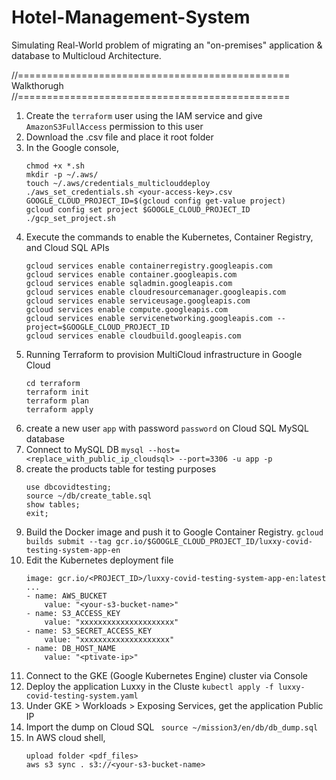 # Hotel-Management-System

Simulating Real-World problem of migrating an "on-premises" application & database to Multicloud Architecture.

//===============================================
                    Walkthorugh
//===============================================

1. Create the ```terraform``` user using the IAM service and give ```AmazonS3FullAccess``` permission to this user
2. Download the .csv file and place it root folder
3. In the Google console, 
    ```
    chmod +x *.sh
    mkdir -p ~/.aws/
    touch ~/.aws/credentials_multiclouddeploy
    ./aws_set_credentials.sh <your-access-key>.csv
    GOOGLE_CLOUD_PROJECT_ID=$(gcloud config get-value project)
    gcloud config set project $GOOGLE_CLOUD_PROJECT_ID
    ./gcp_set_project.sh
    ```
4. Execute the commands to enable the Kubernetes, Container Registry, and Cloud SQL APIs
    ```
    gcloud services enable containerregistry.googleapis.com
    gcloud services enable container.googleapis.com
    gcloud services enable sqladmin.googleapis.com
    gcloud services enable cloudresourcemanager.googleapis.com
    gcloud services enable serviceusage.googleapis.com
    gcloud services enable compute.googleapis.com
    gcloud services enable servicenetworking.googleapis.com --project=$GOOGLE_CLOUD_PROJECT_ID
    gcloud services enable cloudbuild.googleapis.com
    ```
5. Running Terraform to provision MultiCloud infrastructure in Google Cloud
    ```
    cd terraform
    terraform init
    terraform plan
    terraform apply
    ```
6. create a new user `app` with password `password` on Cloud SQL MySQL database 
7. Connect to MySQL DB ``` mysql --host=<replace_with_public_ip_cloudsql> --port=3306 -u app -p ```
8. create the products table for testing purposes
    ```
    use dbcovidtesting;
    source ~/db/create_table.sql
    show tables;
    exit;
    ```
9. Build the Docker image and push it to Google Container Registry.
    ```gcloud builds submit --tag gcr.io/$GOOGLE_CLOUD_PROJECT_ID/luxxy-covid-testing-system-app-en```
10. Edit the Kubernetes deployment file
    ```
    image: gcr.io/<PROJECT_ID>/luxxy-covid-testing-system-app-en:latest
    ...
    - name: AWS_BUCKET
        value: "<your-s3-bucket-name>"
    - name: S3_ACCESS_KEY
        value: "xxxxxxxxxxxxxxxxxxxxx"
    - name: S3_SECRET_ACCESS_KEY
        value: "xxxxxxxxxxxxxxxxxxxx"
    - name: DB_HOST_NAME
        value: "<ptivate-ip>"
    ```
11. Connect to the GKE (Google Kubernetes Engine) cluster via Console
12. Deploy the application Luxxy in the Cluste 
```kubectl apply -f luxxy-covid-testing-system.yaml```
13. Under GKE > Workloads > Exposing Services, get the application Public IP
14. Import the dump on Cloud SQL
    ``` source ~/mission3/en/db/db_dump.sql```
15. In AWS cloud shell,
    ```
    upload folder <pdf_files>
    aws s3 sync . s3://<your-s3-bucket-name>
    ```